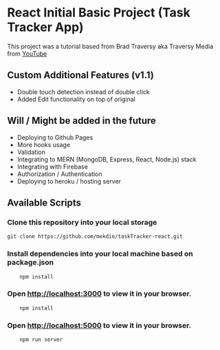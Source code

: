 # React Initial Basic Project (Task Tracker App)

This project was a tutorial based from Brad Traversy aka Traversy Media from [YouTube](https://www.youtube.com/watch?v=w7ejDZ8SWv8)

## Custom Additional Features (v1.1)

- Double touch detection instead of double click
- Added Edit functionality on top of original

## Will / Might be added in the future

- Deploying to Github Pages
- More hooks usage
- Validation
- Integrating to MERN (MongoDB, Express, React, Node.js) stack
- Integrating with Firebase
- Authorization / Authentication
- Deploying to heroku / hosting server

## Available Scripts

### Clone this repository into your local storage

```
git clone https://github.com/mekdie/taskTracker-react.git
```

### Install dependencies into your local machine based on package.json

```
    npm install
```

### Open [http://localhost:3000](http://localhost:3000) to view it in your browser.

```
    npm install
```

### Open [http://localhost:5000](http://localhost:5000) to view it in your browser.

```
    npm run server
```

